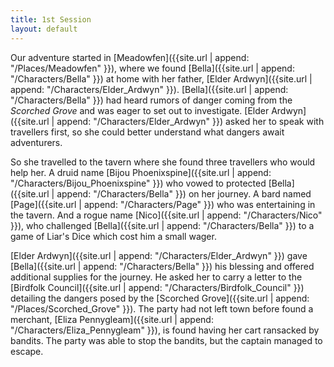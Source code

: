 ```yaml
---
title: 1st Session
layout: default
---
```


Our adventure started in [Meadowfen]({{site.url | append: "/Places/Meadowfen" }}), where we found [Bella]({{site.url | append: "/Characters/Bella" }}) at home with her father, [Elder Ardwyn]({{site.url | append: "/Characters/Elder_Ardwyn" }}). [Bella]({{site.url | append: "/Characters/Bella" }}) had heard rumors of danger coming from the *Scorched Grove* and was eager to set out to investigate. [Elder Ardwyn]({{site.url | append: "/Characters/Elder_Ardwyn" }}) asked her to speak with travellers first, so she could better understand what dangers await adventurers. 

So she travelled to the tavern where she found three travellers who would help her.  A druid name [Bijou Phoenixspine]({{site.url | append: "/Characters/Bijou_Phoenixspine" }}) who vowed to protected [Bella]({{site.url | append: "/Characters/Bella" }}) on her journey. A bard named [Page]({{site.url | append: "/Characters/Page" }}) who was entertaining in the tavern. And a rogue name [Nico]({{site.url | append: "/Characters/Nico" }}), who challenged [Bella]({{site.url | append: "/Characters/Bella" }}) to a game of Liar's Dice which cost him a small wager. 

[Elder Ardwyn]({{site.url | append: "/Characters/Elder_Ardwyn" }}) gave [Bella]({{site.url | append: "/Characters/Bella" }}) his blessing and offered additional supplies for the journey. He asked her to carry a letter to the [Birdfolk Council]({{site.url | append: "/Characters/Birdfolk_Council" }}) detailing the dangers posed by the [Scorched Grove]({{site.url | append: "/Places/Scorched_Grove" }}). The party had not left town before found a merchant, [Eliza Pennygleam]({{site.url | append: "/Characters/Eliza_Pennygleam" }}), is found having her cart ransacked by bandits.  The party was able to stop the bandits, but the captain managed to escape.
